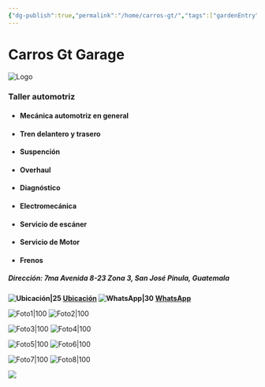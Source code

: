 ```yaml
---
{"dg-publish":true,"permalink":"/home/carros-gt/","tags":["gardenEntry"]}
---
```



# Carros Gt Garage

![Logo](http://drive.google.com/uc?export=view&id=137fl3TIZ0-PU8b-Pt0bsjclwHub_u78G)

### Taller automotriz 

- #### Mecánica automotriz en general
- #### Tren delantero y trasero 
- #### Suspención
- #### Overhaul
- #### Diagnóstico 
- #### Electromecánica 
- #### Servicio de escáner 
- #### Servicio de Motor 
- #### Frenos 

##### Dirección: 7ma Avenida 8-23 Zona 3, San José Pínula, Guatemala

**![Ubicación|25](http://drive.google.com/uc?export=view&id=13CTsYd0tZXF25S6F2npB_PAQQBzGN8l9)     [Ubicación](https://maps.app.goo.gl/dzfUULVoBE7DbxFk6) ![WhatsApp|30](http://drive.google.com/uc?export=view&id=13RXLS5MH2Yf6A53-x8SxxCdwDZCV9f6A) [WhatsApp](https://wa.me/50253255426)**


![Foto1|100](http://drive.google.com/uc?export=view&id=13pKAGiXo0aCdZllcAEaKnoDVe6nd6Vo3)  ![Foto2|100](http://drive.google.com/uc?export=view&id=147TzV6i0ybCWFHDQDKCr6MQZcqijV59R)

![Foto3|100](http://drive.google.com/uc?export=view&id=13u2pnb4HdzaVa17lODp47L9nPz97gALv) ![Foto4|100](http://drive.google.com/uc?export=view&id=13iUp3jeS25n7hwScD6Bz54JbFvHRKG3B)

![Foto5|100](http://drive.google.com/uc?export=view&id=13aIGhGtgjrBLR52Dlzv8gAqGcSvuLuLm) ![Foto6|100](http://drive.google.com/uc?export=view&id=13dCjdcDyPZ7jzqx0TcXKJOuq8RDdWpal)

![Foto7|100](http://drive.google.com/uc?export=view&id=13hvQ0S8KliS-wBPlUQ5hIErd7RG2BhZ-) ![Foto8|100](http://drive.google.com/uc?export=view&id=13ZLVLjtkR40RNm07dh3KBB1dGPFcBCJO)


<a href = "https://carrosgt.vercel.app/home/todos/"><img src= "http://drive.google.com/uc?export=view&id=137fl3TIZ0-PU8b-Pt0bsjclwHub_u78G"></a>
